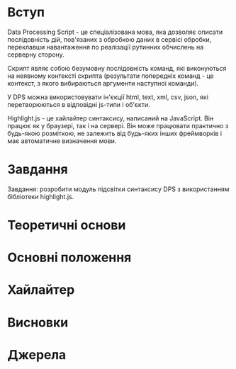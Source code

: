 # Вступ
Data Processing Script - це спеціалізована мова, яка дозволяє описати послідовність дій, пов'язаних з обробкою даних в сервісі обробки, переклавши навантаження по реалізації рутинних обчислень на серверну сторону.

Скрипт являє собою безумовну послідовність команд, які виконуються на неявному контексті скрипта (результати попередніх команд - це контекст, з якого вибираються аргументи наступної команди).

У DPS можна використовувати ін'єкції html, text, xml, csv, json, які перетворюються в відповідні js-типи і об'єкти.

Highlight.js - це хайлайтер синтаксису, написаний на JavaScript. Він працює як у браузері, так і на сервері. Він може працювати практично з будь-якою розміткою, не залежить від будь-яких інших фреймворків і має автоматичне визначення мови.

# Завдання
Завдання: розробити модуль підсвітки синтаксису DPS з використанням бібліотеки highlight.js.
# Теоретичні основи
# Основні положення
# Хайлайтер
# Висновки
# Джерела
